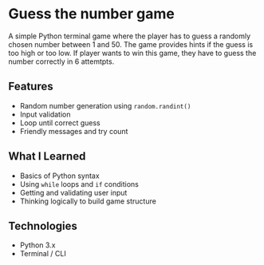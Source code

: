 # Guess the number game
A simple Python terminal game where the player has to guess a randomly chosen number between 1 and 50. 
The game provides hints if the guess is too high or too low. 
If player wants to win this game, they have to guess the number correctly in 6 attemtpts.
## Features
- Random number generation using `random.randint()`
- Input validation
- Loop until correct guess
- Friendly messages and try count
## What I Learned
- Basics of Python syntax
- Using `while` loops and `if` conditions
- Getting and validating user input
- Thinking logically to build game structure
## Technologies
- Python 3.x
- Terminal / CLI
